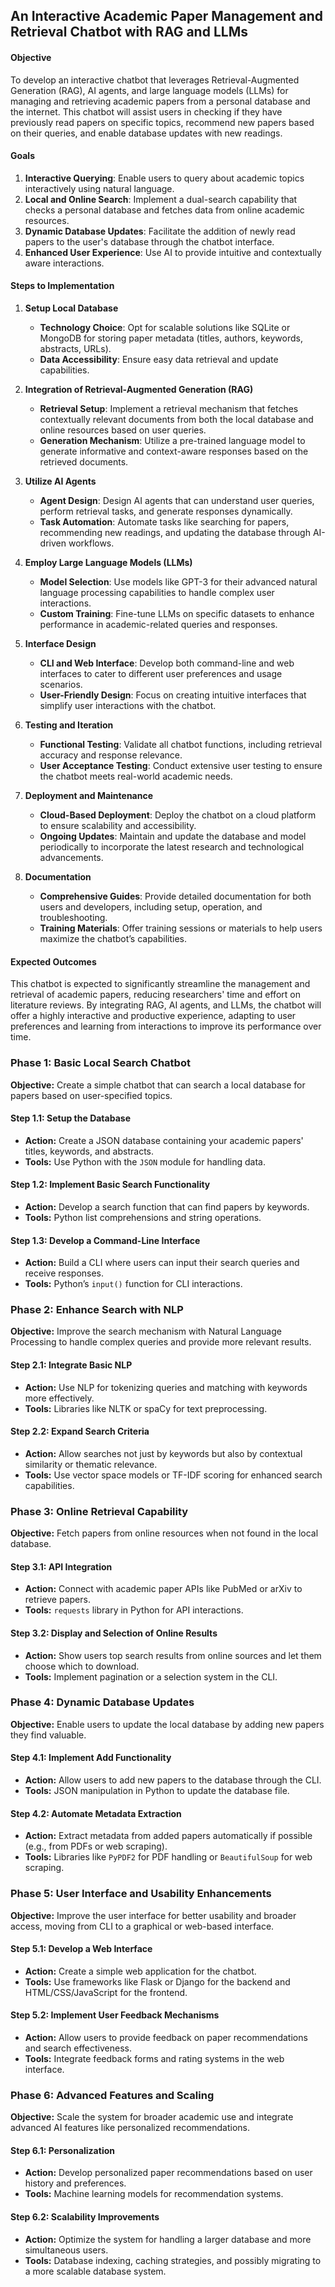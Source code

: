 ## An Interactive Academic Paper Management and Retrieval Chatbot with RAG and LLMs

#### Objective
To develop an interactive chatbot that leverages Retrieval-Augmented Generation (RAG), AI agents, and large language models (LLMs) for managing and retrieving academic papers from a personal database and the internet. This chatbot will assist users in checking if they have previously read papers on specific topics, recommend new papers based on their queries, and enable database updates with new readings.

#### Goals
1. **Interactive Querying**: Enable users to query about academic topics interactively using natural language.
2. **Local and Online Search**: Implement a dual-search capability that checks a personal database and fetches data from online academic resources.
3. **Dynamic Database Updates**: Facilitate the addition of newly read papers to the user's database through the chatbot interface.
4. **Enhanced User Experience**: Use AI to provide intuitive and contextually aware interactions.

#### Steps to Implementation

1. **Setup Local Database**
   - **Technology Choice**: Opt for scalable solutions like SQLite or MongoDB for storing paper metadata (titles, authors, keywords, abstracts, URLs).
   - **Data Accessibility**: Ensure easy data retrieval and update capabilities.

2. **Integration of Retrieval-Augmented Generation (RAG)**
   - **Retrieval Setup**: Implement a retrieval mechanism that fetches contextually relevant documents from both the local database and online resources based on user queries.
   - **Generation Mechanism**: Utilize a pre-trained language model to generate informative and context-aware responses based on the retrieved documents.

3. **Utilize AI Agents**
   - **Agent Design**: Design AI agents that can understand user queries, perform retrieval tasks, and generate responses dynamically.
   - **Task Automation**: Automate tasks like searching for papers, recommending new readings, and updating the database through AI-driven workflows.

4. **Employ Large Language Models (LLMs)**
   - **Model Selection**: Use models like GPT-3 for their advanced natural language processing capabilities to handle complex user interactions.
   - **Custom Training**: Fine-tune LLMs on specific datasets to enhance performance in academic-related queries and responses.

5. **Interface Design**
   - **CLI and Web Interface**: Develop both command-line and web interfaces to cater to different user preferences and usage scenarios.
   - **User-Friendly Design**: Focus on creating intuitive interfaces that simplify user interactions with the chatbot.

6. **Testing and Iteration**
   - **Functional Testing**: Validate all chatbot functions, including retrieval accuracy and response relevance.
   - **User Acceptance Testing**: Conduct extensive user testing to ensure the chatbot meets real-world academic needs.

7. **Deployment and Maintenance**
   - **Cloud-Based Deployment**: Deploy the chatbot on a cloud platform to ensure scalability and accessibility.
   - **Ongoing Updates**: Maintain and update the database and model periodically to incorporate the latest research and technological advancements.

8. **Documentation**
   - **Comprehensive Guides**: Provide detailed documentation for both users and developers, including setup, operation, and troubleshooting.
   - **Training Materials**: Offer training sessions or materials to help users maximize the chatbot’s capabilities.

#### Expected Outcomes
This chatbot is expected to significantly streamline the management and retrieval of academic papers, reducing researchers' time and effort on literature reviews. By integrating RAG, AI agents, and LLMs, the chatbot will offer a highly interactive and productive experience, adapting to user preferences and learning from interactions to improve its performance over time.

### Phase 1: Basic Local Search Chatbot
**Objective:** Create a simple chatbot that can search a local database for papers based on user-specified topics.

#### Step 1.1: Setup the Database
- **Action:** Create a JSON database containing your academic papers' titles, keywords, and abstracts.
- **Tools:** Use Python with the `JSON` module for handling data.

#### Step 1.2: Implement Basic Search Functionality
- **Action:** Develop a search function that can find papers by keywords.
- **Tools:** Python list comprehensions and string operations.

#### Step 1.3: Develop a Command-Line Interface
- **Action:** Build a CLI where users can input their search queries and receive responses.
- **Tools:** Python’s `input()` function for CLI interactions.

### Phase 2: Enhance Search with NLP
**Objective:** Improve the search mechanism with Natural Language Processing to handle complex queries and provide more relevant results.

#### Step 2.1: Integrate Basic NLP
- **Action:** Use NLP for tokenizing queries and matching with keywords more effectively.
- **Tools:** Libraries like NLTK or spaCy for text preprocessing.

#### Step 2.2: Expand Search Criteria
- **Action:** Allow searches not just by keywords but also by contextual similarity or thematic relevance.
- **Tools:** Use vector space models or TF-IDF scoring for enhanced search capabilities.

### Phase 3: Online Retrieval Capability
**Objective:** Fetch papers from online resources when not found in the local database.

#### Step 3.1: API Integration
- **Action:** Connect with academic paper APIs like PubMed or arXiv to retrieve papers.
- **Tools:** `requests` library in Python for API interactions.

#### Step 3.2: Display and Selection of Online Results
- **Action:** Show users top search results from online sources and let them choose which to download.
- **Tools:** Implement pagination or a selection system in the CLI.

### Phase 4: Dynamic Database Updates
**Objective:** Enable users to update the local database by adding new papers they find valuable.

#### Step 4.1: Implement Add Functionality
- **Action:** Allow users to add new papers to the database through the CLI.
- **Tools:** JSON manipulation in Python to update the database file.

#### Step 4.2: Automate Metadata Extraction
- **Action:** Extract metadata from added papers automatically if possible (e.g., from PDFs or web scraping).
- **Tools:** Libraries like `PyPDF2` for PDF handling or `BeautifulSoup` for web scraping.

### Phase 5: User Interface and Usability Enhancements
**Objective:** Improve the user interface for better usability and broader access, moving from CLI to a graphical or web-based interface.

#### Step 5.1: Develop a Web Interface
- **Action:** Create a simple web application for the chatbot.
- **Tools:** Use frameworks like Flask or Django for the backend and HTML/CSS/JavaScript for the frontend.

#### Step 5.2: Implement User Feedback Mechanisms
- **Action:** Allow users to provide feedback on paper recommendations and search effectiveness.
- **Tools:** Integrate feedback forms and rating systems in the web interface.

### Phase 6: Advanced Features and Scaling
**Objective:** Scale the system for broader academic use and integrate advanced AI features like personalized recommendations.

#### Step 6.1: Personalization
- **Action:** Develop personalized paper recommendations based on user history and preferences.
- **Tools:** Machine learning models for recommendation systems.

#### Step 6.2: Scalability Improvements
- **Action:** Optimize the system for handling a larger database and more simultaneous users.
- **Tools:** Database indexing, caching strategies, and possibly migrating to a more scalable database system.
